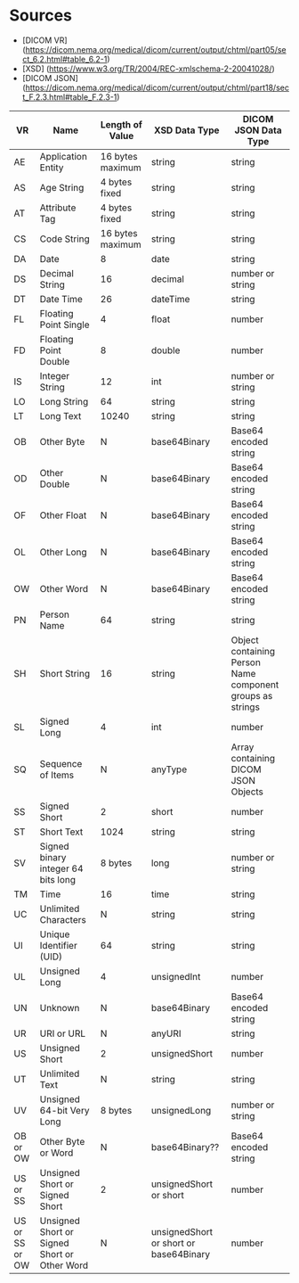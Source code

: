# Sources
- [DICOM VR] (https://dicom.nema.org/medical/dicom/current/output/chtml/part05/sect_6.2.html#table_6.2-1)
- [XSD] (https://www.w3.org/TR/2004/REC-xmlschema-2-20041028/)
- [DICOM JSON] (https://dicom.nema.org/medical/dicom/current/output/chtml/part18/sect_F.2.3.html#table_F.2.3-1)

| VR                | Name                                         | Length of Value  | XSD Data Type | DICOM JSON Data Type  |
|-------------------|----------------------------------------------|------------------|---------------|-----------------|
| AE                | Application Entity                           | 16 bytes maximum | string        | string          |
| AS                | Age String                                   | 4 bytes fixed    | string        | string          |
| AT                | Attribute Tag                                | 4 bytes fixed    | string        | string          |
| CS                | Code String                                  | 16 bytes maximum | string        | string          |
| DA                | Date                                         | 8                | date          | string          |
| DS                | Decimal String                               | 16               | decimal       | number or string |
| DT                | Date Time                                    | 26               | dateTime      | string          |
| FL                | Floating Point Single                        | 4                | float         | number          |
| FD                | Floating Point Double                        | 8                | double        | number          |
| IS                | Integer String                               | 12               | int           | number or string |
| LO                | Long String                                  | 64               | string        | string          |
| LT                | Long Text                                    | 10240            | string        | string          |
| OB                | Other Byte                                   | N                | base64Binary  | Base64 encoded string |
| OD                | Other Double                                 | N                | base64Binary  | Base64 encoded string |
| OF                | Other Float                                  | N                | base64Binary  | Base64 encoded string |
| OL                | Other Long                                   | N                | base64Binary  | Base64 encoded string |
| OW                | Other Word                                   | N                | base64Binary  | Base64 encoded string |
| PN                | Person Name                                  | 64               | string        | string          |
| SH                | Short String                                 | 16               | string        | Object containing Person Name component groups as strings |
| SL                | Signed Long                                  | 4                | int           | number          |
| SQ                | Sequence of Items                            | N                | anyType       | Array containing DICOM JSON Objects |
| SS                | Signed Short                                 | 2                | short         | number          |
| ST                | Short Text                                   | 1024             | string        | string          |
| SV                | Signed binary integer 64 bits long           | 8 bytes          | long          | number or string |
| TM                | Time                                         | 16               | time          | string          |
| UC                | Unlimited Characters                         | N                | string        | string          |
| UI                | Unique Identifier (UID)                      | 64               | string        | string          |
| UL                | Unsigned Long                                | 4                | unsignedInt   | number          |
| UN                | Unknown                                      | N                | base64Binary  | Base64 encoded string |
| UR                | URI or URL                                   | N                | anyURI        | string          |
| US                | Unsigned Short                               | 2                | unsignedShort | number          |
| UT                | Unlimited Text                               | N                | string        | string          |
| UV                | Unsigned 64-bit Very Long                    | 8 bytes          | unsignedLong  | number or string |
| OB or OW          | Other Byte or Word                           | N                | base64Binary?? | Base64 encoded string |
| US or SS          | Unsigned Short or Signed Short               | 2                | unsignedShort or short | number          |
| US or SS or OW    | Unsigned Short or Signed Short or Other Word | N                | unsignedShort or short or base64Binary | number          |
